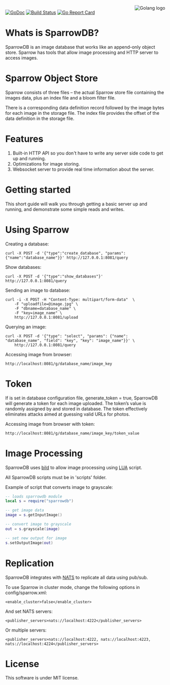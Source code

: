 <img src="http://golang.org/doc/gopher/frontpage.png" alt="Golang logo" align="right"/>

[![GoDoc](https://godoc.org/github.com/SparrowDb/sparrowdb?status.svg)](https://godoc.org/github.com/SparrowDb/sparrowdb)
[![Build Status](https://travis-ci.org/SparrowDb/sparrowdb.svg?branch=master)](https://travis-ci.org/SparrowDb/sparrowdb)
[![Go Report Card](https://goreportcard.com/badge/github.com/SparrowDb/sparrowdb)](https://goreportcard.com/report/github.com/SparrowDb/sparrowdb)

Whats is SparrowDB?
====================
SparrowDB is an image database that works like an append-only object store. Sparrow has tools that allow image processing and HTTP server to access images.


Sparrow Object Store
====================
Sparrow consists of three files – the actual Sparrow store file containing the images data, plus an index file and a bloom filter file.

There is a corresponding data definition record followed by the image bytes for each image in the storage file. The index file provides the offset of the data definition in the storage file.


Features
====================
1. Built-in HTTP API so you don't have to write any server side code to get up and running.
2. Optimizations for image storing.
3. Websocket server to provide real time information about the server.


Getting started
====================
This short guide will walk you through getting a basic server up and running, and demonstrate some simple reads and writes.



Using Sparrow
====================
Creating a database:
	
	curl -X POST -d '{"type":"create_database", "params":{"name":"database_name"}}' http://127.0.0.1:8081/query

Show databases:

    curl -X POST -d '{"type":"show_databases"}' http://127.0.0.1:8081/query


Sending an image to database:

	curl -i -X POST -H "Content-Type: multipart/form-data"  \
        -F "uploadfile=@image.jpg" \
        -F "dbname=database_name" \
        -F "key=image_name" \
        http://127.0.0.1:8081/upload


Querying an image:

	curl -X POST -d '{"type": "select", "params": {"name": "database_name", "field": "key", "key": "image_name"}}' \ 
        http://127.0.0.1:8081/query


Accessing image from browser:
	
	http://localhost:8081/g/database_name/image_key


Token
====================

If is set in database configuration file, generate_token = true, SparrowDB will generate a token for each image uploaded. The token’s value is randomly assigned by and stored in database. The token effectively eliminates attacks aimed at guessing valid URLs for photos.

Accessing image from browser with token:
	
	http://localhost:8081/g/database_name/image_key/token_value


Image Processing
====================

SparrowDB uses [bild](https://github.com/anthonynsimon/bild) to allow image processing using [LUA](https://github.com/yuin/gopher-lua) script.

All SparrowDB scripts must be in 'scripts' folder.

Example of script that converts image to grayscale:

```lua
-- loads sparrowdb module
local s = require("sparrowdb")

-- get image data
image = s.getInputImage()

-- convert image to grayscale
out = s.grayscale(image)

-- set new output for image
s.setOutputImage(out)
```


Replication
====================

SparrowDB integrates with [NATS](https://github.com/nats-io/gnatsd) to replicate all data using pub/sub.

To use Sparrow in cluster mode, change the following options in config/sparrow.xml:

	<enable_cluster>false</enable_cluster>


And set NATS servers:

	<publisher_servers>nats://localhost:4222</publisher_servers>


Or multiple servers:

	<publisher_servers>nats://localhost:4222, nats://localhost:4223, nats://localhost:4224</publisher_servers>



License
====================
This software is under MIT license.
